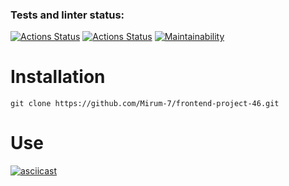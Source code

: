 ### Tests and linter status:
[![Actions Status](https://github.com/Mirum-7/frontend-project-46/workflows/hexlet-check/badge.svg)](https://github.com/Mirum-7/frontend-project-46/actions)
[![Actions Status](https://github.com/Mirum-7/frontend-project-46/workflows/run-tests/badge.svg)](https://github.com/Mirum-7/frontend-project-46/actions)
[![Maintainability](https://api.codeclimate.com/v1/badges/4af4ae66daffa7e5f160/maintainability)](https://codeclimate.com/github/Mirum-7/frontend-project-46/maintainability)

# Installation
`git clone https://github.com/Mirum-7/frontend-project-46.git`

# Use
[![asciicast](https://asciinema.org/a/kcPeA0SWdE49TvU4QdnQf9udI.svg)](https://asciinema.org/a/kcPeA0SWdE49TvU4QdnQf9udI)